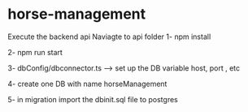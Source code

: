 # horse-management

Execute the backend api 
Naviagte to api folder
1- npm install

2- npm run start

3- dbConfig/dbconnector.ts  --> set up the DB variable host, port , etc

4- create one DB with name horseManagement

5- in migration import the dbinit.sql file to postgres

